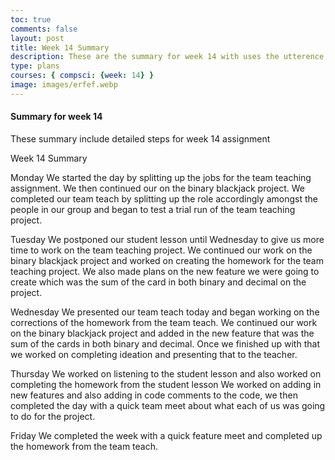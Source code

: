 ```yaml
---
toc: true
comments: false
layout: post
title: Week 14 Summary
description: These are the summary for week 14 with uses the utterence bot
type: plans
courses: { compsci: {week: 14} }
image: images/erfef.webp
---
```



#### Summary for week 14
These summary include detailed steps for week 14 assignment

Week 14 Summary

Monday
We started the day by splitting up the jobs for the team teaching assignment. We then continued our on the binary blackjack project. We completed our team teach by splitting up the role accordingly amongst the people in our group and began to test a trial run of the team teaching project.

Tuesday
We postponed our student lesson until Wednesday to give us more time to work on the team teaching project. We continued our work on the binary blackjack project and worked on creating the homework for the team teaching project. We also made plans on the new feature we were going to create which was the sum of the card in both binary and decimal on the project.

Wednesday
We presented our team teach today and began working on the corrections of the homework from the team teach. We continued our work on the binary blackjack project and added in the new feature that was the sum of the cards in both binary and decimal. Once we finished up with that we worked on completing ideation and presenting that to the teacher.

Thursday
We worked on listening to the student lesson and also worked on completing the homework from the student lesson We worked on adding in new features and also adding in code comments to the code, we then completed the day with a quick team meet about what each of us was going to do for the project.

Friday
We completed the week with a quick feature meet and completed up the homework from the team teach.


